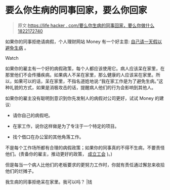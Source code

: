 # 要么你生病的同事回家，要么你回家

> 原文:[https://life hacker . com/要么你生病的同事回家，要么你做什么 1822172740](https://lifehacker.com/either-your-sick-co-worker-goes-home-or-you-do-1822172740)

如果你的同事拒绝请病假，个人理财网站 Money 有一个好主意: [自己请一天假以避免生病](http://time.com/money/5105463/how-to-avoid-flu-workplace/) 。

Watch

如果你的雇主有一个好的病假政策，每个人都应该使用它。病人应该呆在家里，在那里他们不会传播疾病。如果病人不呆在家里，那么健康的人应该呆在家里。所以，如果可以的话，呆在家里，不指名道姓地说:“我在家工作是为了避免生病。”这种礼貌的方式，如果是消极攻击的话，提醒病人他们的行为会影响到其他人。

如果你的雇主没有聪明到意识到你先发制人的病假对公司更好，试试 Money 的建议:

*   请你自己的病假吧。
*   在家工作，说你这样做是为了专注于一个特定的项目。

*   找个借口在办公室的其他角落工作。

不是每个工作场所都有合理的病假政策；如果你的同事真的不得不生病，不要责怪他们。(责备你的雇主，推动更好的政策， [成立工会](https://theconcourse.deadspin.com/organize-or-die-1787921549) )。)

但是每当一个病人比他们的老板要求的更努力工作时，你就有责任通过懈怠来收拾他们的烂摊子。

我生病的同事拒绝呆在家里。我可以吗？ |钱